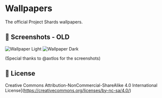 # Wallpapers

The official Project Shards wallpapers.


## 📸 Screenshots - **OLD**

![Wallpaper Light](https://cdn.discordapp.com/attachments/842491569176051712/1086701065883361340/Screenshot_from_2023-03-18_18-21-01.png)
![Wallpaper Dark](https://cdn.discordapp.com/attachments/842491569176051712/1086701066130817175/Screenshot_from_2023-03-18_18-20-51.png)

(Special thanks to @axtlos for the screenshots)

## 📜 License
Creative Commons Attribution-NonCommercial-ShareAlike 4.0 International License](https://creativecommons.org/licenses/by-nc-sa/4.0/)
